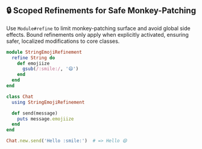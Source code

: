 ## 🔒 Scoped Refinements for Safe Monkey-Patching

Use `Module#refine` to limit monkey-patching surface and avoid global side effects. Bound refinements only apply when explicitly activated, ensuring safer, localized modifications to core classes.

```ruby
module StringEmojiRefinement
  refine String do
    def emojiize
      gsub(/:smile:/, '😄')
    end
  end
end

class Chat
  using StringEmojiRefinement

  def send(message)
    puts message.emojiize
  end
end

Chat.new.send('Hello :smile:')  # => Hello 😄
```